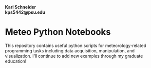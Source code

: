 __Karl Schneider__  
__kps5442@psu.edu__

# Meteo Python Notebooks
This repository contains useful python scripts for meteorology-related programming tasks including data acquisition, manipulation, and visualization. I'll continue to add new examples through my graduate education!
